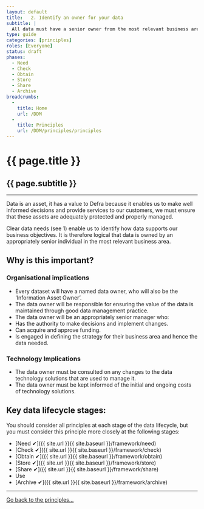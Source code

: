 ```yaml
---
layout: default
title:   2. Identify an owner for your data
subtitle: |
  All data must have a senior owner from the most relevant business area. The owner is responsible for ensuring the data is properly managed throughout it's life.
type: guide
categories: [principles]
roles: [Everyone]
status: draft
phases:
  - Need
  - Check
  - Obtain
  - Store
  - Share
  - Archive
breadcrumbs:
  -
    title: Home
    url: /DDM
  -
    title: Principles
    url: /DDM/principles/principles
---
```


# {{ page.title }}

## {{ page.subtitle }}

***

Data is an asset, it has a value to Defra because it enables us to make well informed decisions and provide services to our customers, we must ensure that these assets are adequately protected and properly managed.

Clear data needs (see 1) enable us to identify how data supports our business objectives. It is therefore logical that data is owned by an appropriately senior individual in the most relevant business area.

## Why is this important?

### Organisational implications

- Every dataset will have a named data owner, who will also be the ‘Information Asset Owner’.
- The data owner will be responsible for ensuring the value of the data is maintained through good data management practice.
- The data owner will be an appropriately senior manager who:
- Has the authority to make decisions and implement changes.
- Can acquire and approve funding.
- Is engaged in defining the strategy for their business area and hence the data needed.

### Technology Implications

- The data owner must be consulted on any changes to the data technology solutions that are used to manage it.
- The data owner must be kept informed of the initial and ongoing costs of technology solutions.

## Key data lifecycle stages:

You should consider all principles at each stage of the data lifecycle, but you must consider this principle more closely at the following stages:

- [Need ✔]({{ site.url }}{{ site.baseurl }}/framework/need)
- [Check ✔]({{ site.url }}{{ site.baseurl }}/framework/check)
- [Obtain ✔]({{ site.url }}{{ site.baseurl }}/framework/obtain)
- [Store ✔]({{ site.url }}{{ site.baseurl }}/framework/store)
- [Share ✔]({{ site.url }}{{ site.baseurl }}/framework/share)
- Use
- [Archive ✔]({{ site.url }}{{ site.baseurl }}/framework/archive)

***

[Go back to the principles...](principles)

